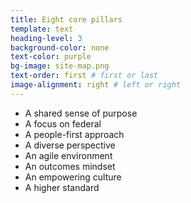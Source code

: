 ```yaml
---
title: Eight core pillars
template: text
heading-level: 3
background-color: none
text-color: purple
bg-image: site-map.png
text-order: first # first or last
image-alignment: right # left or right
---
```


- A shared sense of purpose
- A focus on federal
- A people-first approach
- A diverse perspective
- An agile environment
- An outcomes mindset
- An empowering culture
- A higher standard